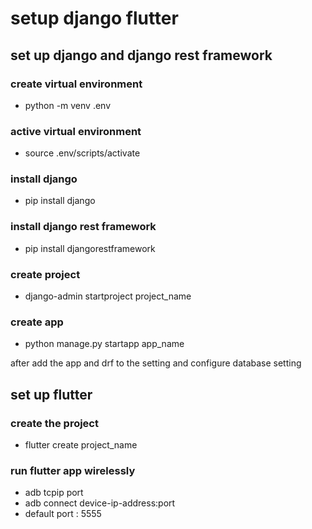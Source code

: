 # setup django  flutter

## set up  django and django rest framework
### create virtual environment
- python -m venv .env
### active virtual environment
- source  .env/scripts/activate
### install django    
- pip install django
### install django rest framework
- pip install djangorestframework
### create project
- django-admin startproject project_name
### create app
- python manage.py startapp app_name

 after add the app and drf to the setting and configure database setting

## set up flutter
### create the project
 - flutter create project_name
### run flutter app wirelessly 
 - adb tcpip port
 - adb connect device-ip-address:port
 - default port : 5555




